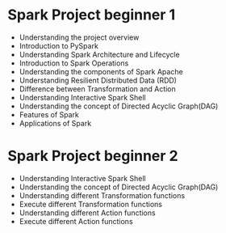 # Spark Project beginner 1

- Understanding the project overview
- Introduction to PySpark
- Understanding Spark Architecture and Lifecycle
- Introduction to Spark Operations
- Understanding the components of Spark Apache
- Understanding Resilient Distributed Data (RDD)
- Difference between Transformation and Action
- Understanding Interactive Spark Shell
- Understanding the concept of Directed Acyclic Graph(DAG)
- Features of Spark
- Applications of Spark


# Spark Project beginner 2 


- Understanding Interactive Spark Shell
- Understanding the concept of Directed Acyclic Graph(DAG)
- Understanding different Transformation functions
- Execute different Transformation functions
- Understanding different Action functions
- Execute different Action functions

